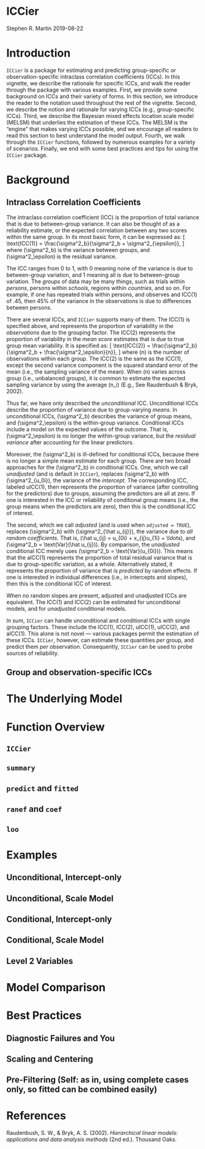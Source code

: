 ICCier
================
Stephen R. Martin
2019-08-22

# Introduction

`ICCier` is a package for estimating and predicting group-specific or
observation-specific intraclass correlation coefficients (ICCs). In this
vignette, we describe the rationale for specific ICCs, and walk the
reader through the package with various examples. First, we provide some
background on ICCs and their variety of forms. In this section, we
introduce the reader to the notation used throughout the rest of the
vignette. Second, we describe the notion and rationale for varying ICCs
(e.g., group-specific ICCs). Third, we describe the Bayesian mixed
effects location scale model (MELSM) that underlies the estimation of
these ICCs. The MELSM is the “engine” that makes varying ICCs possible,
and we encourage all readers to read this section to best understand the
model output. Fourth, we walk through the `ICCier` functions, followed
by numerous examples for a variety of scenarios. Finally, we end with
some best practices and tips for using the `ICCier` package.

# Background

## Intraclass Correlation Coefficients

The intraclass correlation coefficient (ICC) is the proportion of total
variance that is due to between-group variance. It can also be thought
of as a reliability estimate, or the expected correlation between any
two scores within the same group. In its most basic form, it can be
expressed as: \[
\text{ICC(1)} = \frac{\sigma^2_b}{\sigma^2_b + \sigma^2_{\epsilon}},
\] where \(\sigma^2_b\) is the variance between groups, and
\(\sigma^2_\epsilon\) is the residual variance.

The ICC ranges from 0 to 1, with 0 meaning none of the variance is due
to between-group variation, and 1 meaning all is due to between-group
variation. The *groups* of data may be many things, such as trials
within *persons*, persons within *schools*, regions within *countries*,
and so on. For example, if one has repeated trials within persons, and
observes and ICC(1) of .45, then 45% of the variance in the observations
is due to differences between persons.

There are several ICCs, and `ICCier` supports many of them. The ICC(1)
is specified above, and represents the proportion of variability in the
*observations* due to the grouping factor. The ICC(2) represents the
proportion of variability in the *mean score* estimates that is due to
true group mean variability. It is specified as: \[
\text{ICC(2)} = \frac{\sigma^2_b}{\sigma^2_b + \frac{\sigma^2_\epsilon}{n}},
\] where \(n\) is the number of observations within each group. The
ICC(2) is the same as the ICC(1), except the second variance component
is the squared standard error of the mean (i.e., the sampling variance
of the mean). When \(n\) varies across group (i.e., unbalanced groups),
it is common to estimate the expected sampling variance by using the
average \(n_i\) (E.g., See Raudenbush & Bryk, 2002).

Thus far, we have only described the *unconditional* ICC. Unconditional
ICCs describe the proportion of variance due to group-varying *means*.
In unconditional ICCs, \(\sigma^2_b\) describes the variance of group
means, and \(\sigma^2_\epsilon\) is the within-group variance.
Conditional ICCs include a model on the expected values of the outcome.
That is, \(\sigma^2_\epsilon\) is no longer the within-group variance,
but the *residual variance* after accounting for the linear predictors.

Moreover, the \(\sigma^2_b\) is ill-defined for conditional ICCs,
because there is no longer a simple mean estimate for each group. There
are two broad approaches for the \(\sigma^2_b\) in conditional ICCs.
One, which we call *unadjusted* (and is default in `ICCier`), replaces
\(\sigma^2_b\) with \(\sigma^2_{u_0i}\), the variance of the
*intercept*. The corresponding ICC, labeled uICC(1), then represents the
proportion of variance (after controlling for the predictors) due to
groups, assuming the predictors are all at zero. If one is interested in
the ICC or reliability of conditional group means (i.e., the group means
when the predictors are zero), then this is the conditional ICC of
interest.

The second, which we call *adjusted* (and is used when `adjusted =
TRUE`), replaces \(\sigma^2_b\) with \(\sigma^2_{\hat u_{ij}}\), the
variance due to *all random coefficients*. That is,
\(\hat u_{ij} = u_{0i} + x_{ij}u_{1i} + \ldots\), and
\(\sigma^2_b = \text{Var}(\hat u_{ij})\). By comparison, the
*unadjusted* conditional ICC merely uses
\(\sigma^2_b = \text{Var}(u_{0i})\). This means that the aICC(1)
represents the proportion of total residual variance that is due to
group-specific variation, as a whole. Alternatively stated, it
represents the proportion of variance that is *predicted* by random
effects. If one is interested in individual differences (i.e., in
intercepts and slopes), then this is the conditional ICC of interest.

When no random slopes are present, adjusted and unadjusted ICCs are
equivalent. The ICC(1) and ICC(2) can be estimated for unconditional
models, and for *unadjusted* conditional models.

In sum, `ICCier` can handle unconditional and conditional ICCs with
single grouping factors. These include the ICC(1), ICC(2), uICC(1),
uICC(2), and aICC(1). This alone is not novel — various packages permit
the estimation of these ICCs. `ICCier`, however, can estimate these
quantities *per* group, and predict them *per* observation.
Consequently, `ICCier` can be used to probe sources of
reliability.

## Group and observation-specific ICCs

# The Underlying Model

# Function Overview

## `ICCier`

## `summary`

## `predict` and `fitted`

## `ranef` and `coef`

## `loo`

# Examples

## Unconditional, Intercept-only

## Unconditional, Scale Model

## Conditional, Intercept-only

## Conditional, Scale Model

## Level 2 Variables

# Model Comparison

# Best Practices

## Diagnostic Failures and You

## Scaling and Centering

## Pre-Filtering (Self: as in, using complete cases only, so fitted can be combined easily)

# References

<div id="refs" class="references">

<div id="ref-Raudenbush2002">

Raudenbush, S. W., & Bryk, A. S. (2002). *Hierarchical linear models:
applications and data analysis methods* (2nd ed.). Thousand Oaks.

</div>

</div>
